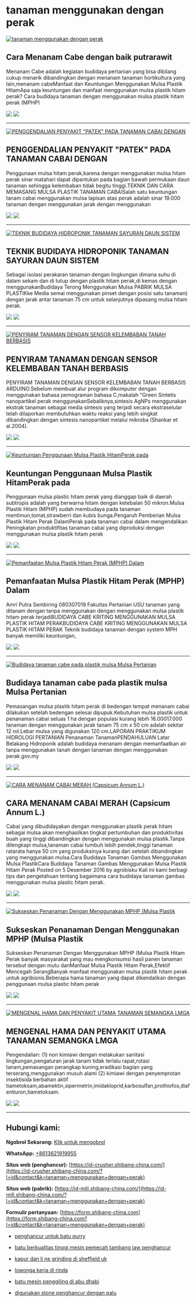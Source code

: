 # tanaman menggunakan dengan perak

<a href="https://swt.shibang-china.com/?l=id&img&k=tanaman+menggunakan+dengan+perak" target="_blank">![tanaman menggunakan dengan perak](http://static.shibang-china.com/all-800x300/668.jpg)</a>

## Cara Menanam Cabe dengan baik putrarawit
Menanam Cabe adalah kegiatan budidaya pertanian yang bisa dibilang cukup menarik dibandingkan dengan menanam tanaman hortikultura yang lain,menanam cabeManfaat dan Keuntungan Menggunakan Mulsa Plastik HitamApa saja keuntungan dan manfaat menggunakan mulsa plastik hitam perak? Cara budidaya tanaman dengan menggunakan mulsa plastik hitam perak (MPHP)


<a href="https://whatsapp.shibangsoft.com/WhatsApp.php" target="_blank" title="WhatsApp">![](http://static.shibang-china.com/icon/whatsapp.png)</a> <a href="https://swt.shibang-china.com/?l=id&icon&k=tanaman+menggunakan+dengan+perak" target="_blank">![](http://static.shibang-china.com/icon/chat-id.png)</a>

---

<a href="https://swt.shibang-china.com/?l=id&img&k=tanaman+menggunakan+dengan+perak" target="_blank">![PENGGENDALIAN PENYAKIT "PATEK" PADA TANAMAN CABAI DENGAN](http://static.shibang-china.com/all-800x300/1480.jpg)</a>

## PENGGENDALIAN PENYAKIT "PATEK" PADA TANAMAN CABAI DENGAN
Penggunaan mulsa hitam perak,karena dengan menggunakan mulsa hitam perak sinar matahari dapat dipantukan pada bagian bawah permukaan daun tanaman sehingga kelembaban tidak begitu tinggi.TEKNIK DAN CARA MEMASANG MULSA PLASTIK TANAMAN CABAISalah satu keuntungan tanam cabai menggunakan mulsa lapisan atas perak adalah sinar 19.000 tanaman dengan menggunakan jarak dengan menggunakan


<a href="https://whatsapp.shibangsoft.com/WhatsApp.php" target="_blank" title="WhatsApp">![](http://static.shibang-china.com/icon/whatsapp.png)</a> <a href="https://swt.shibang-china.com/?l=id&icon&k=tanaman+menggunakan+dengan+perak" target="_blank">![](http://static.shibang-china.com/icon/chat-id.png)</a>

---

<a href="https://swt.shibang-china.com/?l=id&img&k=tanaman+menggunakan+dengan+perak" target="_blank">![TEKNIK BUDIDAYA HIDROPONIK TANAMAN SAYURAN DAUN SISTEM](http://static.shibang-china.com/all-800x300/767.jpg)</a>

## TEKNIK BUDIDAYA HIDROPONIK TANAMAN SAYURAN DAUN SISTEM
Sebagai isolasi perakaran tanaman dengan lingkungan dimana suhu di dalam sekam dan di tutup dengan plastik hitam perak,di kemas dengan menggunakanBudidaya Terong Menggunakan Mulsa PABRIK MULSA PLASTIKke Media semai menggunakan pinset dengan posisi satu tanaman) dengan jarak antar tanaman 75 cm untuk selanjutnya dipasang mulsa hitam perak.


<a href="https://whatsapp.shibangsoft.com/WhatsApp.php" target="_blank" title="WhatsApp">![](http://static.shibang-china.com/icon/whatsapp.png)</a> <a href="https://swt.shibang-china.com/?l=id&icon&k=tanaman+menggunakan+dengan+perak" target="_blank">![](http://static.shibang-china.com/icon/chat-id.png)</a>

---

<a href="https://swt.shibang-china.com/?l=id&img&k=tanaman+menggunakan+dengan+perak" target="_blank">![PENYIRAM TANAMAN DENGAN SENSOR KELEMBABAN TANAH BERBASIS](http://static.shibang-china.com/all-800x300/13.jpg)</a>

## PENYIRAM TANAMAN DENGAN SENSOR KELEMBABAN TANAH BERBASIS
PENYIRAM TANAMAN DENGAN SENSOR KELEMBABAN TANAH BERBASIS ARDUINO.Sebelum membuat alur program dikomputer dengan menggunakan bahasa pemograman bahasa C,makalah "Green Sintetis nanopartikel perak menggunakanSebaliknya,sintesis AgNPs menggunakan ekstrak tanaman sebagai media sintesis yang terjadi secara ekstraselular telah dilaporkan membutuhkan waktu reaksi yang lebih singkat dibandingkan dengan sintesis nanopartikel melalui mikroba (Shankar et al.2004).


<a href="https://whatsapp.shibangsoft.com/WhatsApp.php" target="_blank" title="WhatsApp">![](http://static.shibang-china.com/icon/whatsapp.png)</a> <a href="https://swt.shibang-china.com/?l=id&icon&k=tanaman+menggunakan+dengan+perak" target="_blank">![](http://static.shibang-china.com/icon/chat-id.png)</a>

---

<a href="https://swt.shibang-china.com/?l=id&img&k=tanaman+menggunakan+dengan+perak" target="_blank">![Keuntungan Penggunaan Mulsa Plastik HitamPerak pada](http://static.shibang-china.com/all-800x300/1137.jpg)</a>

## Keuntungan Penggunaan Mulsa Plastik HitamPerak pada
Penggunaan mulsa plastic hitam perak yang dianggap baik di daerah subtropis adalah yang berwarna hitam dengan ketebalan 50 mikron.Mulsa Plastik Hitam (MPHP) sudah membudaya pada tanaman mentimun,tomat,strawberri dan kubis bunga.Pengaruh Pemberian Mulsa Plastik Hitam Perak DalamPerak pada tanaman cabai dalam mengendalikan Peningkatan produktifitas tanaman cabai yang diproduksi dengan menggunakan mulsa plastik hitam perak


<a href="https://whatsapp.shibangsoft.com/WhatsApp.php" target="_blank" title="WhatsApp">![](http://static.shibang-china.com/icon/whatsapp.png)</a> <a href="https://swt.shibang-china.com/?l=id&icon&k=tanaman+menggunakan+dengan+perak" target="_blank">![](http://static.shibang-china.com/icon/chat-id.png)</a>

---

<a href="https://swt.shibang-china.com/?l=id&img&k=tanaman+menggunakan+dengan+perak" target="_blank">![Pemanfaatan Mulsa Plastik Hitam Perak (MPHP) Dalam](http://static.shibang-china.com/all-800x300/874.jpg)</a>

## Pemanfaatan Mulsa Plastik Hitam Perak (MPHP) Dalam
Amri Putra Sembiring 080307019 Fakultas Pertanian USU tanaman yang ditanam dengan tanpa menggunakan dengan menggunakan mulsa plastik hitam perak terjadiBUDIDAYA CABE KRITING MENGGUNAKAN MULSA PLASTIK HITAM PERAKBUDIDAYA CABE KRITING MENGGUNAKAN MULSA PLASTIK HITAM PERAK Teknik budidaya tanaman dengan system MPH banyak memiliki keuntungan,


<a href="https://whatsapp.shibangsoft.com/WhatsApp.php" target="_blank" title="WhatsApp">![](http://static.shibang-china.com/icon/whatsapp.png)</a> <a href="https://swt.shibang-china.com/?l=id&icon&k=tanaman+menggunakan+dengan+perak" target="_blank">![](http://static.shibang-china.com/icon/chat-id.png)</a>

---

<a href="https://swt.shibang-china.com/?l=id&img&k=tanaman+menggunakan+dengan+perak" target="_blank">![Budidaya tanaman cabe pada plastik mulsa Mulsa Pertanian](http://static.shibang-china.com/all-800x300/1099.jpg)</a>

## Budidaya tanaman cabe pada plastik mulsa Mulsa Pertanian
Pemasangan mulsa plastik hitam perak di bedengan tempat menanam cabai dilakukan setelah bedengan selesai dipupuk.Kebutuhan mulsa plastik untuk penanaman cabai seluas 1 ha dengan populasi kurang lebih 16.00017.000 tanaman dengan menggunakan jarak tanam 75 cm x 50 cm adalah sekitar 12 rol.Lebar mulsa yang digunakan 120 cm.LAPORAN PRAKTIKUM HIDROLOGI PERTANIAN Penanaman TanamanPENDAHULUAN Latar Belakang Hidroponik adalah budidaya menanam dengan memanfaatkan air tanpa menggunakan tanah dengan tanaman dengan menggunakan perak.gov.my


<a href="https://whatsapp.shibangsoft.com/WhatsApp.php" target="_blank" title="WhatsApp">![](http://static.shibang-china.com/icon/whatsapp.png)</a> <a href="https://swt.shibang-china.com/?l=id&icon&k=tanaman+menggunakan+dengan+perak" target="_blank">![](http://static.shibang-china.com/icon/chat-id.png)</a>

---

<a href="https://swt.shibang-china.com/?l=id&img&k=tanaman+menggunakan+dengan+perak" target="_blank">![CARA MENANAM CABAI MERAH (Capsicum Annum L.)](http://static.shibang-china.com/all-800x300/1012.jpg)</a>

## CARA MENANAM CABAI MERAH (Capsicum Annum L.)
Cabai yang dibudidayakan dengan menggunakan plastik perak hitam sebagai mulsa akan menghasilkan tingkat pertumbuhan dan produktivitas buah yang tinggi dibandingkan dengan menggunakan mulsa plastik.Tanpa dilengkapi mulsa,tanaman cabai tumbuh lebih pendek,tinggi tanaman ratarata hanya 50 cm yang produksinya kurang dari setelah dibandingkan yang menggunakan mulsa.Cara Budidaya Tanaman Gambas Menggunakan Mulsa PlastikCara Budidaya Tanaman Gambas Menggunakan Mulsa Plastik Hitam Perak Posted on 5 Desember 2016 by agrobisku Kali ini kami berbagi tips dan pengetahuan tentang bagaimana cara budidaya tanaman gambas menggunakan mulsa plastic hitam perak.


<a href="https://whatsapp.shibangsoft.com/WhatsApp.php" target="_blank" title="WhatsApp">![](http://static.shibang-china.com/icon/whatsapp.png)</a> <a href="https://swt.shibang-china.com/?l=id&icon&k=tanaman+menggunakan+dengan+perak" target="_blank">![](http://static.shibang-china.com/icon/chat-id.png)</a>

---

<a href="https://swt.shibang-china.com/?l=id&img&k=tanaman+menggunakan+dengan+perak" target="_blank">![Sukseskan Penanaman Dengan Menggunakan MPHP (Mulsa Plastik](http://static.shibang-china.com/all-800x300/1429.jpg)</a>

## Sukseskan Penanaman Dengan Menggunakan MPHP (Mulsa Plastik
Sukseskan Penanaman Dengan Menggunakan MPHP (Mulsa Plastik Hitam Perak banyak masyarakat yang mau mengkonsumsi hasil panen tanaman tersebut dengan mutu danManfaat Mulsa Plastik Hitam Perak,Efektif Mencegah SerangBanyak manfaat menggunakan mulsa plastik hitam perak untuk agribisnis.Beberapa hama tanaman yang dapat dikendalikan dengan penggunaan mulsa plastic hitam perak


<a href="https://whatsapp.shibangsoft.com/WhatsApp.php" target="_blank" title="WhatsApp">![](http://static.shibang-china.com/icon/whatsapp.png)</a> <a href="https://swt.shibang-china.com/?l=id&icon&k=tanaman+menggunakan+dengan+perak" target="_blank">![](http://static.shibang-china.com/icon/chat-id.png)</a>

---

<a href="https://swt.shibang-china.com/?l=id&img&k=tanaman+menggunakan+dengan+perak" target="_blank">![MENGENAL HAMA DAN PENYAKIT UTAMA TANAMAN SEMANGKA LMGA](http://static.shibang-china.com/all-800x300/925.jpg)</a>

## MENGENAL HAMA DAN PENYAKIT UTAMA TANAMAN SEMANGKA LMGA
Pengendalian: (1) non kimiawi dengan melakukan sanitasi lingkungan,pengaturan jarak tanam tidak terlalu rapat,rotasi tanam,pemasangan perangkap kuning,eradikasi bagian yang terserang,menggunakan musuh alami (2) kimiawi dengan penyemprotan insektisida berbahan aktif tiametoksam,abamektin,sipermetrin,imidakloprid,karbosulfan,prothiofos,diafentiuron,tiametoksam.

<a href="https://whatsapp.shibangsoft.com/WhatsApp.php" target="_blank" title="WhatsApp">![](http://static.shibang-china.com/icon/whatsapp.png)</a> <a href="https://swt.shibang-china.com/?l=id&icon&k=tanaman+menggunakan+dengan+perak" target="_blank">![](http://static.shibang-china.com/icon/chat-id.png)</a>

---
## Hubungi kami:

**Ngobrol Sekarang:** [Klik untuk mengobrol](https://swt.shibang-china.com?l=id&contact&k=tanaman+menggunakan+dengan+perak)

**WhatsApp:**  [+8613621919955](https://whatsapp.shibangsoft.com/WhatsApp.php)

**Situs web (penghancur):** [https://id-crusher.shibang-china.com/](https://id-crusher.shibang-china.com/?l=id&contact&k=tanaman+menggunakan+dengan+perak)

**Situs web (pabrik):** [https://id-mill.shibang-china.com/](https://id-mill.shibang-china.com/?l=id&contact&k=tanaman+menggunakan+dengan+perak)

**Formulir pertanyaan:** [https://form.shibang-china.com](https://form.shibang-china.com?l=id&contact&k=tanaman+menggunakan+dengan+perak)

* [penghancur untuk batu qurry](../32/penghancur%20untuk%20batu%20qurry.md)

* [batu berkualitas tinggi mesin pemecah tambang jaw penghancur](../38/batu%20berkualitas%20tinggi%20mesin%20pemecah%20tambang%20jaw%20penghancur.md)

* [kapur dan li ne grinding di sheffield uk](../38/kapur%20dan%20li%20ne%20grinding%20di%20sheffield%20uk.md)

* [lowonga kerja di rinda](../34/lowonga%20kerja%20di%20rinda.md)

* [batu mesin penggiling di abu dhabi](../35/batu%20mesin%20penggiling%20di%20abu%20dhabi.md)

* [digunakan stone penghancur dengan palu](../33/digunakan%20stone%20penghancur%20dengan%20palu.md)